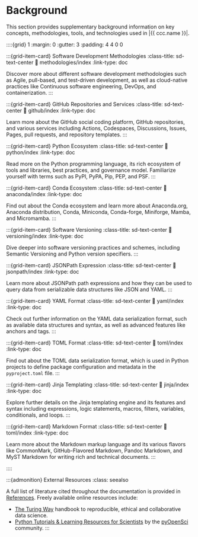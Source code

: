 # Background

This section provides supplementary background information
on key concepts, methodologies, tools, and technologies 
used in |{{ ccc.name }}|.


::::{grid} 1
:margin: 0
:gutter: 3
:padding: 4 4 0 0


:::{grid-item-card} Software Development Methodologies
:class-title: sd-text-center
:link: methodologies/index
:link-type: doc

Discover more about different software development methodologies
such as Agile, pull-based, and test-driven development,
as well as cloud-native practices 
like Continuous software engineering, DevOps, and containerization. 
:::


:::{grid-item-card} GitHub Repositories and Services
:class-title: sd-text-center
:link: github/index
:link-type: doc

Learn more about the GitHub social coding platform,
GitHub repositories, and various services including 
Actions, Codespaces, Discussions, Issues, Pages, pull requests,
and repository templates.
:::


:::{grid-item-card} Python Ecosystem
:class-title: sd-text-center
:link: python/index
:link-type: doc

Read more on the Python programming language,
its rich ecosystem of tools and libraries,
best practices, and governance model.
Familiarize yourself with terms such as
PyPI, PyPA, Pip, PEP, and PSF.
:::


:::{grid-item-card} Conda Ecosystem
:class-title: sd-text-center
:link: anaconda/index
:link-type: doc

Find out about the Conda ecosystem and learn
more about Anaconda.org, Anaconda distribution, Conda, Miniconda,
Conda-forge, Miniforge, Mamba, and Micromamba.
:::


:::{grid-item-card} Software Versioning
:class-title: sd-text-center
:link: versioning/index
:link-type: doc

Dive deeper into software versioning practices and schemes,
including Semantic Versioning and Python version specifiers.
:::


:::{grid-item-card} JSONPath Expression
:class-title: sd-text-center
:link: jsonpath/index
:link-type: doc

Learn more about JSONPath path expressions
and how they can be used to query data from
serializable data structures like JSON and YAML.
:::


:::{grid-item-card} YAML Format
:class-title: sd-text-center
:link: yaml/index
:link-type: doc

Check out further information on the YAML data serialization format,
such as available data structures and syntax, as well as advanced features
like anchors and tags.
:::


:::{grid-item-card} TOML Format
:class-title: sd-text-center
:link: toml/index
:link-type: doc

Find out about the TOML data serialization format,
which is used in Python projects to define package configuration
and metadata in the `pyproject.toml` file.
:::


:::{grid-item-card} Jinja Templating
:class-title: sd-text-center
:link: jinja/index
:link-type: doc

Explore further details on the Jinja templating engine
and its features and syntax including expressions, logic statements,
macros, filters, variables, conditionals, and loops.
:::


:::{grid-item-card} Markdown Format
:class-title: sd-text-center
:link: toml/index
:link-type: doc

Learn more about the Markdown markup language
and its various flavors like CommonMark, GitHub-Flavored Markdown,
Pandoc Markdown, and MyST Markdown
for writing rich and technical documents.
:::

::::



:::{admonition} External Resources
:class: seealso

A full list of literature cited throughout the documentation 
is provided in [References](#refs). Freely available online resources include:
- [The Turing Way](https://book.the-turing-way.org/) handbook to reproducible, ethical and collaborative data science.
- [Python Tutorials & Learning Resources for Scientists](https://www.pyopensci.org/learn.html) by the [pyOpenSci](https://www.pyopensci.org/) community.
:::
